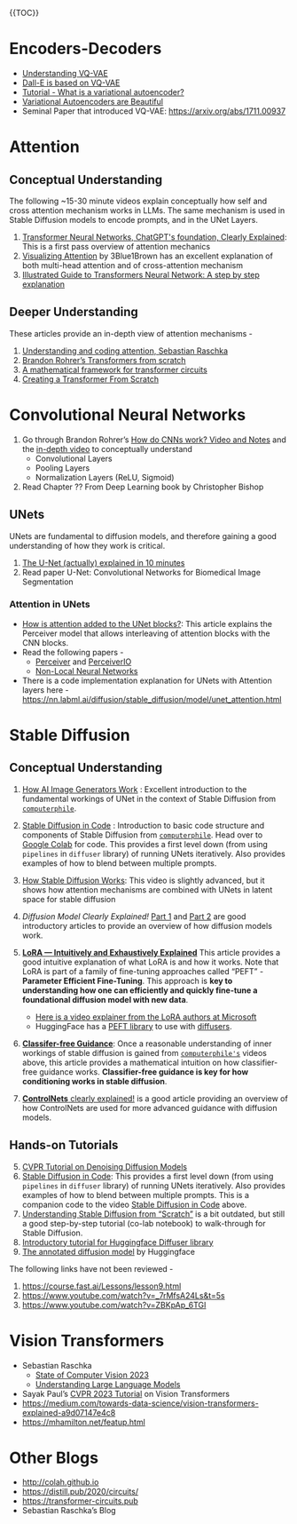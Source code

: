 

{{TOC}}



# Encoders-Decoders
- [Understanding VQ-VAE](https://mlberkeley.substack.com/p/vq-vae)
- [Dall-E is based on VQ-VAE](https://mlberkeley.substack.com/p/dalle2)
- [Tutorial - What is a variational autoencoder?](https://jaan.io/what-is-variational-autoencoder-vae-tutorial/)
- [Variational Autoencoders are Beautiful](https://www.compthree.com/blog/autoencoder/)
- Seminal Paper that introduced VQ-VAE: https://arxiv.org/abs/1711.00937

# Attention 
## Conceptual Understanding
The following ~15-30 minute videos explain conceptually how self and cross attention mechanism works in LLMs. The same mechanism is used in Stable Diffusion models to encode prompts, and in the UNet Layers.

1. [Transformer Neural Networks, ChatGPT's foundation, Clearly Explained](https://www.youtube.com/watch?v=zxQyTK8quyY):  This is a first pass overview of attention mechanics
2. [Visualizing Attention](https://www.youtube.com/watch?v=eMlx5fFNoYc) by 3Blue1Brown has an excellent explanation of both multi-head attention and of cross-attention mechanism
2. [Illustrated Guide to Transformers Neural Network: A step by step explanation](https://www.youtube.com/watch?v=4Bdc55j80l8)

## Deeper Understanding
These articles provide an in-depth view of attention mechanisms -

1. [Understanding and coding attention, Sebastian Raschka](https://substack.com/inbox/post/140464659)
2. [Brandon Rohrer’s Transformers from scratch](https://e2eml.school/transformers.html)
3. [A mathematical framework for transformer circuits](https://transformer-circuits.pub/2021/framework/index.html)
4. [Creating a Transformer From Scratch](https://benjaminwarner.dev/2023/07/01/attention-mechanism)

# Convolutional Neural Networks
1. Go through Brandon Rohrer’s [How do CNNs work? Video and Notes](https://e2eml.school/how_convolutional_neural_networks_work) and the [in-depth video](https://www.youtube.com/watch?v=JB8T_zN7ZC0) to conceptually understand
	- Convolutional Layers
	- Pooling Layers
	- Normalization Layers (ReLU, Sigmoid)
2. Read Chapter ?? From Deep Learning book by Christopher Bishop

## UNets 

UNets are fundamental to diffusion models, and therefore gaining a good understanding of how they work is critical. 

1. [The U-Net (actually) explained in 10 minutes](https://www.youtube.com/watch?v=NhdzGfB1q74)
2. Read paper U-Net: Convolutional Networks for Biomedical Image Segmentation

### Attention in UNets
- [How is attention added to the UNet blocks?](https://huggingface.co/blog/perceiver): This article explains the Perceiver model that allows interleaving of attention blocks with the CNN blocks.
- Read the following papers - 
	- [Perceiver](https://arxiv.org/abs/2103.03206) and [PerceiverIO](https://arxiv.org/abs/2107.14795)
	- [Non-Local Neural Networks](https://arxiv.org/abs/1711.07971)
- There is a code implementation explanation for UNets with Attention layers here - https://nn.labml.ai/diffusion/stable_diffusion/model/unet_attention.html 
# Stable Diffusion
## Conceptual Understanding 

1. [How AI Image Generators Work](https://www.youtube.com/watch?v=1CIpzeNxIhU) : Excellent introduction to the fundamental workings of UNet in the context of Stable Diffusion from [`computerphile`](https://www.youtube.com/@Computerphile).
2. [Stable Diffusion in Code](https://www.youtube.com/watch?v=-lz30by8-sU) : Introduction to basic code structure and components of Stable Diffusion from [`computerphile`](https://www.youtube.com/@Computerphile). Head over to [Google Colab](https://colab.research.google.com/drive/1roZqqhsdpCXZr8kgV_Bx_ABVBPgea3lX?usp=sharing) for code. This provides a first level down (from using `pipelines` in `diffuser` library) of running UNets iteratively. Also provides examples of how to blend between multiple prompts. 
2. [How Stable Diffusion Works](https://www.youtube.com/watch?v=sFztPP9qPRc): This video is slightly advanced, but it shows how attention mechanisms are combined with UNets in latent space for stable diffusion

1. *Diffusion Model Clearly Explained!* [Part 1](https://medium.com/@steinsfu/diffusion-model-clearly-explained-cd331bd41166) and [Part 2](https://medium.com/@steinsfu/stable-diffusion-clearly-explained-ed008044e07e) are good introductory articles to provide an overview of how diffusion models work.

3. **[LoRA — Intuitively and Exhaustively Explained](https://medium.com/towards-data-science/lora-intuitively-and-exhaustively-explained-e944a6bff46b)** This article provides a good intuitive explanation of what LoRA is and how it works. Note that LoRA is part of a family of fine-tuning approaches called “PEFT” - **Parameter Efficient Fine-Tuning**. This approach is **key to understanding how one can efficiently and quickly fine-tune a foundational diffusion model with new data**.
	- [Here is a video explainer from the LoRA authors at Microsoft](https://www.youtube.com/watch?v=DhRoTONcyZE) 
	- HuggingFace has a [PEFT library](https://github.com/huggingface/peft) to use with [diffusers](https://github.com/huggingface/diffusers).	 
4. **[Classifer-free Guidance](https://sander.ai/2022/05/26/guidance.html)**: Once a reasonable understanding of inner workings of stable diffusion is gained from [`computerphile's`](https://www.youtube.com/@Computerphile) videos above, this article provides a mathematical intuition on how classifier-free guidance works. **Classifier-free guidance is key for how conditioning works in stable diffusion**.
5. [**ControlNets** clearly explained!](https://medium.com/@steinsfu/stable-diffusion-controlnet-clearly-explained-f86092b62c89) is a good article providing an overview of how ControlNets are used for more advanced guidance with diffusion models.


## Hands-on Tutorials

5.  [CVPR Tutorial on Denoising Diffusion Models](https://cvpr2022-tutorial-diffusion-models.github.io)
1. [Stable Diffusion in Code](https://colab.research.google.com/drive/1roZqqhsdpCXZr8kgV_Bx_ABVBPgea3lX?usp=sharing): This provides a first level down (from using `pipelines` in `diffuser` library) of running UNets iteratively. Also provides examples of how to blend between multiple prompts. This is a companion code to the video [Stable Diffusion in Code](https://www.youtube.com/watch?v=-lz30by8-sU) above.
2. [Understanding Stable Diffusion from “Scratch”](https://scholar.harvard.edu/binxuw/classes/machine-learning-scratch/materials/stable-diffusion-scratch) is a bit outdated, but still a good step-by-step tutorial (co-lab notebook) to walk-through for Stable Diffusion.
3. [Introductory tutorial for Huggingface Diffuser library](https://colab.research.google.com/github/huggingface/notebooks/blob/main/diffusers/diffusers_intro.ipynb)  
4.  [The annotated diffusion model](https://huggingface.co/blog/annotated-diffusion) by Huggingface


The following links have not been reviewed -
1. https://course.fast.ai/Lessons/lesson9.html
2. https://www.youtube.com/watch?v=_7rMfsA24Ls&t=5s
3. https://www.youtube.com/watch?v=ZBKpAp_6TGI 

# Vision Transformers
- Sebastian Raschka
	- [State of Computer Vision 2023](https://magazine.sebastianraschka.com/p/ahead-of-ai-10-state-of-computer?utm_source=%2Finbox%2Fsaved&utm_medium=reader2)
	- [Understanding Large Language Models](https://magazine.sebastianraschka.com/p/understanding-large-language-models)
- Sayak Paul’s [CVPR 2023 Tutorial](https://all-things-vits.github.io/atv/) on Vision Transformers
- https://medium.com/towards-data-science/vision-transformers-explained-a9d07147e4c8
- https://mhamilton.net/featup.html

# Other Blogs
- http://colah.github.io
- https://distill.pub/2020/circuits/
- https://transformer-circuits.pub
- Sebastian Raschka’s Blog